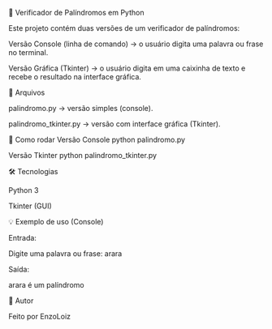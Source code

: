 🔄 Verificador de Palíndromos em Python

Este projeto contém duas versões de um verificador de palíndromos:

Versão Console (linha de comando) → o usuário digita uma palavra ou frase no terminal.

Versão Gráfica (Tkinter) → o usuário digita em uma caixinha de texto e recebe o resultado na interface gráfica.

📂 Arquivos

palindromo.py → versão simples (console).

palindromo_tkinter.py → versão com interface gráfica (Tkinter).

🚀 Como rodar
Versão Console
python palindromo.py

Versão Tkinter
python palindromo_tkinter.py

🛠️ Tecnologias

Python 3

Tkinter (GUI)

💡 Exemplo de uso (Console)

Entrada:

Digite uma palavra ou frase: arara


Saída:

arara é um palíndromo

👤 Autor

Feito por EnzoLoiz
